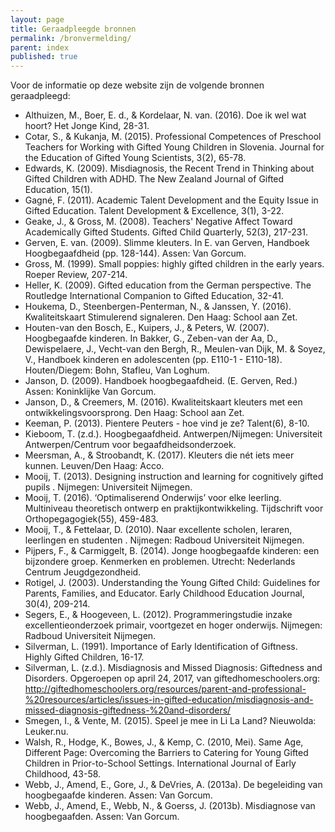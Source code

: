 ```yaml
---
layout: page
title: Geraadpleegde bronnen
permalink: /bronvermelding/
parent: index
published: true
---
```

Voor de informatie op deze website zijn de volgende bronnen geraadpleegd:

- Althuizen, M., Boer, E. d., & Kordelaar, N. van. (2016). Doe ik wel wat hoort? Het Jonge Kind, 28-31.
- Cotar, S., & Kukanja, M. (2015). Professional Competences of Preschool Teachers for Working with Gifted Young Children in Slovenia. Journal for the Education of Gifted Young Scientists, 3(2), 65-78.
- Edwards, K. (2009). Misdiagnosis, the Recent Trend in Thinking about Gifted Children with ADHD. The New Zealand Journal of Gifted Education, 15(1).
- Gagné, F. (2011). Academic Talent Development and the Equity Issue in Gifted Education. Talent Development & Excellence, 3(1), 3-22.
- Geake, J., & Gross, M. (2008). Teachers' Negative Affect Toward Academically Gifted Students. Gifted Child Quarterly, 52(3), 217-231.
- Gerven, E. van. (2009). Slimme kleuters. In E. van Gerven, Handboek Hoogbegaafdheid (pp. 128-144). Assen: Van Gorcum.
- Gross, M. (1999). Small poppies: highly gifted children in the early years. Roeper Review, 207-214.
- Heller, K. (2009). Gifted education from the German perspective. The Routledge International Companion to Gifted Education, 32-41.
- Houkema, D., Steenbergen-Penterman, N., & Janssen, Y. (2016). Kwaliteitskaart Stimulerend signaleren. Den Haag: School aan Zet.
- Houten-van den Bosch, E., Kuipers, J., & Peters, W. (2007). Hoogbegaafde kinderen. In Bakker, G., Zeben-van der Aa, D., Dewispelaere, J., Vecht-van den Bergh, R., Meulen-van Dijk, M. & Soyez, V., Handboek kinderen en adolescenten (pp. E110-1 - E110-18). Houten/Diegem: Bohn, Stafleu, Van Loghum.
- Janson, D. (2009). Handboek hoogbegaafdheid. (E. Gerven, Red.) Assen: Koninklijke Van Gorcum.
- Janson, D., & Creemers, M. (2016). Kwaliteitskaart kleuters met een ontwikkelingsvoorsprong. Den Haag: School aan Zet.
- Keeman, P. (2013). Pientere Peuters - hoe vind je ze? Talent(6), 8-10.
- Kieboom, T. (z.d.). Hoogbegaafdheid. Antwerpen/Nijmegen: Universiteit Antwerpen/Centrum voor begaafdheidsonderzoek.
- Meersman, A., & Stroobandt, K. (2017). Kleuters die nét iets meer kunnen. Leuven/Den Haag: Acco.
- Mooij, T. (2013). Designing instruction and learning for cognitively gifted pupils . Nijmegen: Universiteit Nijmegen.
- Mooij, T. (2016). ‘Optimaliserend Onderwijs’ voor elke leerling. Multiniveau theoretisch ontwerp en praktijkontwikkeling. Tijdschrift voor Orthopegagogiek(55), 459-483.
- Mooij, T., & Fettelaar, D. (2010). Naar excellente scholen, leraren, leerlingen en studenten . Nijmegen: Radboud Universiteit Nijmegen.
- Pijpers, F., & Carmiggelt, B. (2014). Jonge hoogbegaafde kinderen: een bijzondere groep. Kenmerken en problemen. Utrecht: Nederlands Centrum Jeugdgezondheid.
- Rotigel, J. (2003). Understanding the Young Gifted Child: Guidelines for Parents, Families, and Educator. Early Childhood Education Journal, 30(4), 209-214.
- Segers, E., & Hoogeveen, L. (2012). Programmeringstudie inzake excellentieonderzoek primair, voortgezet en hoger onderwijs. Nijmegen: Radboud Universiteit Nijmegen.
- Silverman, L. (1991). Importance of Early Identification of Giftness. Highly Gifted Children, 16-17.
- Silverman, L. (z.d.). Misdiagnosis and Missed Diagnosis: Giftedness and Disorders. Opgeroepen op april 24, 2017, van giftedhomeschoolers.org: http://giftedhomeschoolers.org/resources/parent-and-professional-%20resources/articles/issues-in-gifted-education/misdiagnosis-and-missed-diagnosis-giftedness-%20and-disorders/
- Smegen, I., & Vente, M. (2015). Speel je mee in Li La Land? Nieuwolda: Leuker.nu.
- Walsh, R., Hodge, K., Bowes, J., & Kemp, C. (2010, Mei). Same Age, Different Page: Overcoming the Barriers to Catering for Young Gifted Children in Prior-to-School Settings. International Journal of Early Childhood, 43-58.
- Webb, J., Amend, E., Gore, J., & DeVries, A. (2013a). De begeleiding van hoogbegaafde kinderen. Assen: Van Gorcum.
- Webb, J., Amend, E., Webb, N., & Goerss, J. (2013b). Misdiagnose van hoogbegaafden. Assen: Van Gorcum.
